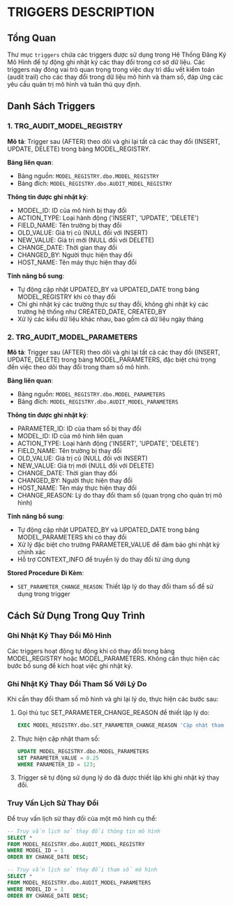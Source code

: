 
# TRIGGERS DESCRIPTION

## Tổng Quan

Thư mục `triggers` chứa các triggers được sử dụng trong Hệ Thống Đăng Ký Mô Hình để tự động ghi nhật ký các thay đổi trong cơ sở dữ liệu. Các triggers này đóng vai trò quan trọng trong việc duy trì dấu vết kiểm toán (audit trail) cho các thay đổi trong dữ liệu mô hình và tham số, đáp ứng các yêu cầu quản trị mô hình và tuân thủ quy định.

## Danh Sách Triggers

### 1. TRG_AUDIT_MODEL_REGISTRY

**Mô tả**: Trigger sau (AFTER) theo dõi và ghi lại tất cả các thay đổi (INSERT, UPDATE, DELETE) trong bảng MODEL_REGISTRY.

**Bảng liên quan**:
- Bảng nguồn: `MODEL_REGISTRY.dbo.MODEL_REGISTRY`
- Bảng đích: `MODEL_REGISTRY.dbo.AUDIT_MODEL_REGISTRY`

**Thông tin được ghi nhật ký**:
- MODEL_ID: ID của mô hình bị thay đổi
- ACTION_TYPE: Loại hành động ('INSERT', 'UPDATE', 'DELETE')
- FIELD_NAME: Tên trường bị thay đổi
- OLD_VALUE: Giá trị cũ (NULL đối với INSERT)
- NEW_VALUE: Giá trị mới (NULL đối với DELETE)
- CHANGE_DATE: Thời gian thay đổi
- CHANGED_BY: Người thực hiện thay đổi
- HOST_NAME: Tên máy thực hiện thay đổi

**Tính năng bổ sung**:
- Tự động cập nhật UPDATED_BY và UPDATED_DATE trong bảng MODEL_REGISTRY khi có thay đổi
- Chỉ ghi nhật ký các trường thực sự thay đổi, không ghi nhật ký các trường hệ thống như CREATED_DATE, CREATED_BY
- Xử lý các kiểu dữ liệu khác nhau, bao gồm cả dữ liệu ngày tháng

### 2. TRG_AUDIT_MODEL_PARAMETERS

**Mô tả**: Trigger sau (AFTER) theo dõi và ghi lại tất cả các thay đổi (INSERT, UPDATE, DELETE) trong bảng MODEL_PARAMETERS, đặc biệt chú trọng đến việc theo dõi thay đổi trong tham số mô hình.

**Bảng liên quan**:
- Bảng nguồn: `MODEL_REGISTRY.dbo.MODEL_PARAMETERS`
- Bảng đích: `MODEL_REGISTRY.dbo.AUDIT_MODEL_PARAMETERS`

**Thông tin được ghi nhật ký**:
- PARAMETER_ID: ID của tham số bị thay đổi
- MODEL_ID: ID của mô hình liên quan
- ACTION_TYPE: Loại hành động ('INSERT', 'UPDATE', 'DELETE')
- FIELD_NAME: Tên trường bị thay đổi
- OLD_VALUE: Giá trị cũ (NULL đối với INSERT)
- NEW_VALUE: Giá trị mới (NULL đối với DELETE)
- CHANGE_DATE: Thời gian thay đổi
- CHANGED_BY: Người thực hiện thay đổi
- HOST_NAME: Tên máy thực hiện thay đổi
- CHANGE_REASON: Lý do thay đổi tham số (quan trọng cho quản trị mô hình)

**Tính năng bổ sung**:
- Tự động cập nhật UPDATED_BY và UPDATED_DATE trong bảng MODEL_PARAMETERS khi có thay đổi
- Xử lý đặc biệt cho trường PARAMETER_VALUE để đảm bảo ghi nhật ký chính xác
- Hỗ trợ CONTEXT_INFO để truyền lý do thay đổi từ ứng dụng

**Stored Procedure Đi Kèm**:
- `SET_PARAMETER_CHANGE_REASON`: Thiết lập lý do thay đổi tham số để sử dụng trong trigger

## Cách Sử Dụng Trong Quy Trình

### Ghi Nhật Ký Thay Đổi Mô Hình

Các triggers hoạt động tự động khi có thay đổi trong bảng MODEL_REGISTRY hoặc MODEL_PARAMETERS. Không cần thực hiện các bước bổ sung để kích hoạt việc ghi nhật ký.

### Ghi Nhật Ký Thay Đổi Tham Số Với Lý Do

Khi cần thay đổi tham số mô hình và ghi lại lý do, thực hiện các bước sau:

1. Gọi thủ tục SET_PARAMETER_CHANGE_REASON để thiết lập lý do:
   ```sql
   EXEC MODEL_REGISTRY.dbo.SET_PARAMETER_CHANGE_REASON 'Cập nhật tham số do thay đổi trong chính sách tín dụng';
   ```

2. Thực hiện cập nhật tham số:
   ```sql
   UPDATE MODEL_REGISTRY.dbo.MODEL_PARAMETERS
   SET PARAMETER_VALUE = 0.25
   WHERE PARAMETER_ID = 123;
   ```

3. Trigger sẽ tự động sử dụng lý do đã được thiết lập khi ghi nhật ký thay đổi.

### Truy Vấn Lịch Sử Thay Đổi

Để truy vấn lịch sử thay đổi của một mô hình cụ thể:

```sql
-- Truy vấn lịch sử thay đổi thông tin mô hình
SELECT * 
FROM MODEL_REGISTRY.dbo.AUDIT_MODEL_REGISTRY
WHERE MODEL_ID = 1
ORDER BY CHANGE_DATE DESC;

-- Truy vấn lịch sử thay đổi tham số mô hình
SELECT * 
FROM MODEL_REGISTRY.dbo.AUDIT_MODEL_PARAMETERS
WHERE MODEL_ID = 1
ORDER BY CHANGE_DATE DESC;
```